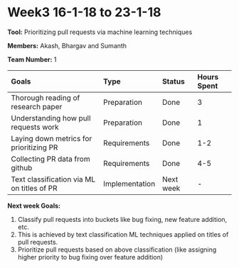 # Week3 16-1-18 to 23-1-18

**Tool:** Prioritizing pull requests via machine learning techniques

**Members:** Akash, Bhargav and Sumanth

**Team Number:** 1

| Goals     | Type     | Status| Hours Spent |
| :------------- | :------------- | :---------------| :--------|
| Thorough reading of research paper| Preparation| Done| 3 |
| Understanding how pull requests work| Preparation| Done| 1 |
| Laying down metrics for prioritizing PR | Requirements| Done| 1-2 |
| Collecting PR data from github | Requirements| Done| 4-5 |
| Text classification via ML on titles of PR| Implementation| Next week| -|

**Next week Goals:**

1. Classify pull requests into buckets like bug fixing, new feature addition, etc.
2. This is achieved by text classification ML techniques applied on titles of pull requests.
3. Prioritize pull requests based on above classification (like assigning higher priority to bug fixing over feature addition)
